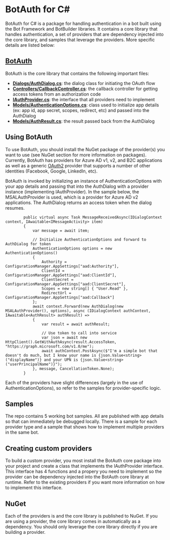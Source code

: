 # BotAuth for C#
BotAuth for C# is a package for handling authentication in a bot built using the Bot Framework and BotBuilder libraries. It contains a core library that handles authentication, a set of providers that are dependency injected into the core library, and samples that leverage the providers. More specific details are listed below:

## [BotAuth](/BotAuth)
BotAuth is the core library that contains the following important files:
- [**Dialogs/AuthDialog.cs**](/CSharp/BotAuth/Dialogs/AuthDialog.cs): the dialog class for initiating the OAuth flow
- [**Controllers/CallbackController.cs**](/CSharp/BotAuth/Controllers/CallbackController.cs): the callback controller for getting access tokens from an authorization code
- [**IAuthProvider.cs**](/CSharp/BotAuth/IAuthProvider.cs): the interface that all providers need to implement
- [**Models/AuthenticationOptions.cs**](/CSharp/BotAuth/Models/AuthenticationOptions.cs): class used to initialize app details (ex: app id, app secret, scopes, redirect, etc) and passed into the AuthDialog
- [**Models/AuthResult.cs**](/CSharp/BotAuth/Models/AuthResult.cs): the result passed back from the AuthDialog

## Using BotAuth
To use BotAuth, you should install the NuGet package of the provider(s) you want to use (see NuGet section for more information on packages). Currently, BotAuth has providers for Azure AD v1, v2, and B2C applications as well as a generic [OAuth2](https://github.com/titarenko/OAuth2) provider that supports a number of other identities (Facebook, Google, LinkedIn, etc).

BotAuth is invoked by initializing an instance of AuthenticationOptions with your app details and passing that into the AuthDialog with a provider instance (implementing IAuthProvider). In the sample below, the MSALAuthProvider is used, which is a provider for Azure AD v2 applications. The AuthDialog returns an access token when the dialog resumes.

```CSharp
        public virtual async Task MessageReceivedAsync(IDialogContext context, IAwaitable<IMessageActivity> item)
        {
            var message = await item;

            // Initialize AuthenticationOptions and forward to AuthDialog for token
            AuthenticationOptions options = new AuthenticationOptions()
            {
                Authority = ConfigurationManager.AppSettings["aad:Authority"],
                ClientId = ConfigurationManager.AppSettings["aad:ClientId"],
                ClientSecret = ConfigurationManager.AppSettings["aad:ClientSecret"],
                Scopes = new string[] { "User.Read" },
                RedirectUrl = ConfigurationManager.AppSettings["aad:Callback"]
            };
            await context.Forward(new AuthDialog(new MSALAuthProvider(), options), async (IDialogContext authContext, IAwaitable<AuthResult> authResult) =>
            {
                var result = await authResult;

                // Use token to call into service
                var json = await new HttpClient().GetWithAuthAsync(result.AccessToken, "https://graph.microsoft.com/v1.0/me");
                await authContext.PostAsync($"I'm a simple bot that doesn't do much, but I know your name is {json.Value<string>("displayName")} and your UPN is {json.Value<string>("userPrincipalName")}");
            }, message, CancellationToken.None);
        }
```

Each of the providers have slight differences (largely in the use of AuthenticationOptions), so refer to the samples for provider-specific logic.

## Samples
The repo contains 5 working bot samples. All are published with app details so that can immediately be debugged locally. There is a sample for each provider type and a sample that shows how to implement multiple providers in the same bot.

## Creating custom providers
To build a custom provider, you most install the BotAuth core package into your project and create a class that implements the IAuthProvider interface. This interface has 4 functions and a propery you need to implement so the provider can be dependency injected into the BotAuth core library at runtime. Refer to the existing providers if you want more information on how to implement this interface.

## NuGet
Each of the providers is and the core library is published to NuGet. If you are using a provider, the core library comes in automatically as a dependency. You should only leverage the core library directly if you are building a provider.